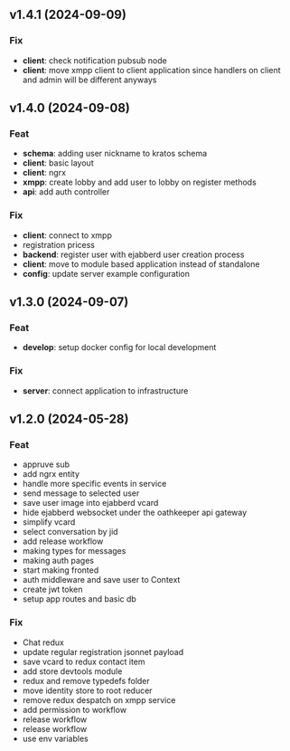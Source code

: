 ## v1.4.1 (2024-09-09)

### Fix

- **client**: check notification pubsub node
- **client**: move xmpp client to client application since handlers on client and admin will be different anyways

## v1.4.0 (2024-09-08)

### Feat

- **schema**: adding user nickname to kratos schema
- **client**: basic layout
- **client**: ngrx
- **xmpp**: create lobby and add user to lobby on register methods
- **api**: add auth controller

### Fix

- **client**: connect to xmpp
- registration pricess
- **backend**: register user with ejabberd user creation process
- **client**: move to module based application instead of standalone
- **config**: update server example configuration

## v1.3.0 (2024-09-07)

### Feat

- **develop**: setup docker config for local development

### Fix

- **server**: connect application to infrastructure

## v1.2.0 (2024-05-28)

### Feat

- appruve sub
- add ngrx entity
- handle more specific events in service
- send message to selected user
- save user image into ejabberd vcard
- hide ejabberd websocket under the oathkeeper api gateway
- simplify vcard
- select conversation by jid
- add release workflow
- making types for messages
- making auth pages
- start making fronted
- auth middleware and save user to Context
- create jwt token
- setup app routes and basic db

### Fix

- Chat redux
- update regular registration jsonnet payload
- save vcard to redux contact item
- add store devtools module
- redux and remove typedefs folder
- move identity store to root reducer
- remove redux despatch on xmpp service
- add permission to workflow
- release workflow
- release workflow
- use env variables
